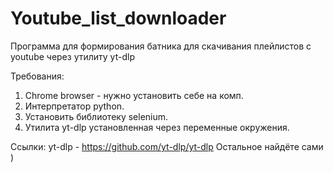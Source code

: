 # Youtube_list_downloader
Программа для формирования батника для скачивания плейлистов с youtube через утилиту yt-dlp

Требования:
1) Chrome browser - нужно установить себе на комп.
2) Интерпретатор python.
3) Установить библиотеку selenium.
4) Утилита yt-dlp установленная через переменные окружения.

Ссылки:
yt-dlp - https://github.com/yt-dlp/yt-dlp
Остальное найдёте сами )
